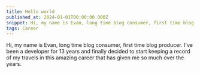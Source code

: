 ```yaml
---
title: Hello world
published_at: 2024-01-01T00:00:00.000Z
snippet: Hi, my name is Evan, long time blog consumer, first time blog producer. I've been a developer for 13 years and finally decided to start keeping a record of my travels in this amazing career that has given me so much over the years.
tags: Career
---
```


Hi, my name is Evan, long time blog consumer, first time blog producer. I've been a developer for 13 years and finally decided to start keeping a record of my travels in this amazing career that has given me so much over the years.

